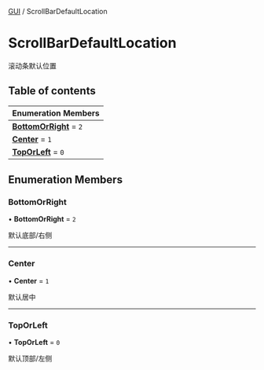 [GUI](../groups/GUI.GUI.md) / ScrollBarDefaultLocation

# ScrollBarDefaultLocation <Badge type="tip" text="Enumeration" /> <Score text="ScrollBarDefaultLocation" />

滚动条默认位置

## Table of contents

| Enumeration Members |
| :-----|
| **[BottomOrRight](UI.ScrollBarDefaultLocation.md#bottomorright)** = ``2`` <br> |
| **[Center](UI.ScrollBarDefaultLocation.md#center)** = ``1`` <br> |
| **[TopOrLeft](UI.ScrollBarDefaultLocation.md#toporleft)** = ``0`` <br> |

## Enumeration Members

### BottomOrRight <Score text="BottomOrRight" /> 

• **BottomOrRight** = ``2``

默认底部/右侧

___

### Center <Score text="Center" /> 

• **Center** = ``1``

默认居中

___

### TopOrLeft <Score text="TopOrLeft" /> 

• **TopOrLeft** = ``0``

默认顶部/左侧
